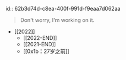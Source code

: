 id:: 62b3d74d-c8ea-400f-991d-f9eaa7d062aa
> Don't worry, I'm working on it.

- [[2022]]
	- [[2022-END]]
	- [[2021-END]]
	- [[0x1b：27岁之前]]